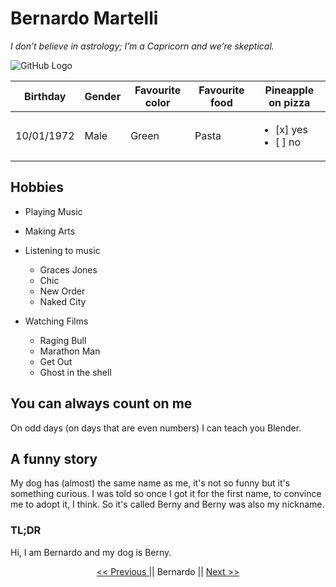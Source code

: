 # Bernardo Martelli
*I don’t believe in astrology; I’m a Capricorn and we’re skeptical.*<br/>

![GitHub Logo](https://avatars2.githubusercontent.com/u/979362?s=460&v=4)


Birthday   | Gender | Favourite color | Favourite food | Pineapple on pizza
---------- | ------ | --------------- | -------------- | ------------------
10/01/1972 | Male   | Green           | Pasta          | <ul><li>[x] yes</li><li>[ ] no</li></ul>

## Hobbies

* Playing Music

* Making Arts

* Listening to music
  * Graces Jones
  * Chic
  * New Order
  * Naked City

* Watching Films
  * Raging Bull
  * Marathon Man
  * Get Out
  * Ghost in the shell


## You can always count on me

On odd days (on days that are even numbers) I can teach you Blender.

## A funny story

My dog ​​has (almost) the same name as me, it's not so funny but it's something curious. I was told so once I got it for the first name, to convince me to adopt it, I think. So it's called Berny and Berny was also my nickname.

### TL;DR
Hi, I am Bernardo and my dog is Berny.

<div align="center">

[<< Previous ]( https://github.com/RobinMarien/challenge-markdown/blob/master/README.md ) || Bernardo || [ Next >> ]( https://github.com/Nicnicsai/chapstick-k/blob/master/challenge-repository-Nicole.md )

</div>
